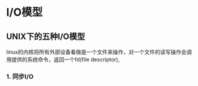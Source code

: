 # I/O模型
## UNIX下的五种I/O模型
linux的内核将所有外部设备看做是一个文件来操作，对一个文件的读写操作会调用提供的系统命令，返回一个fd(file descriptor),
### 1. 同步I/O